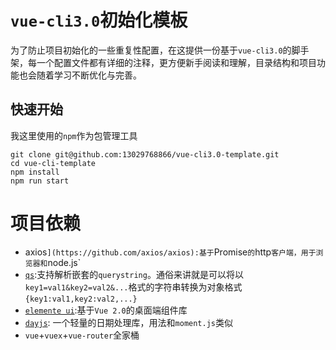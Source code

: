 # `vue-cli3.0`初始化模板 

为了防止项目初始化的一些重复性配置，在这提供一份基于`vue-cli3.0`的脚手架，每一个配置文件都有详细的注释，更方便新手阅读和理解，目录结构和项目功能也会随着学习不断优化与完善。

## 快速开始

我这里使用的`npm`作为包管理工具

```
git clone git@github.com:13029768866/vue-cli3.0-template.git
cd vue-cli-template
npm install
npm run start
```

# 项目依赖

- axios`](https://github.com/axios/axios):基于`Promise`的`http`客户端，用于浏览器和`node.js`
- [`qs`](https://github.com/ljharb/qs):支持解析嵌套的`querystring`。通俗来讲就是可以将以`key1=val1&key2=val2&...`格式的字符串转换为对象格式`{key1:val1,key2:val2,...}` 
- [`elemente ui`](http://element-cn.eleme.io/#/zh-CN/component/installation):基于`Vue 2.0`的桌面端组件库
- [`dayjs`](https://github.com/iamkun/dayjs): 一个轻量的日期处理库，用法和`moment.js`类似
- `vue`+`vuex`+`vue-router`全家桶

